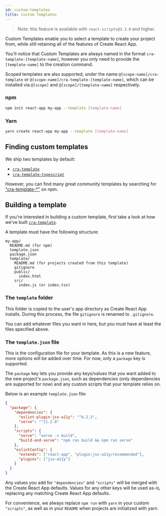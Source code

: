 ```yaml
---
id: custom-templates
title: Custom Templates
---
```


> Note: this feature is available with `react-scripts@3.3.0` and higher.

Custom Templates enable you to select a template to create your project from, while still retaining all of the features of Create React App.

You'll notice that Custom Templates are always named in the format `cra-template-[template-name]`, however you only need to provide the `[template-name]` to the creation command.

Scoped templates are also supported, under the name `@[scope-name]/cra-template` or `@[scope-name]/cra-template-[template-name]`, which can be installed via `@[scope]` and `@[scope]/[template-name]` respectively.

### npm

```sh
npm init react-app my-app --template [template-name]
```

### Yarn

```sh
yarn create react-app my-app --template [template-name]
```

## Finding custom templates

We ship two templates by default:

- [`cra-template`](https://github.com/facebook/create-react-app/tree/master/packages/cra-template)
- [`cra-template-typescript`](https://github.com/facebook/create-react-app/tree/master/packages/cra-template-typescript)

However, you can find many great community templates by searching for ["cra-template-\*"](https://www.npmjs.com/search?q=cra-template-*) on npm.

## Building a template

If you're interested in building a custom template, first take a look at how we've built [`cra-template`](https://github.com/facebook/create-react-app/tree/master/packages/cra-template).

A template must have the following structure:

```
my-app/
  README.md (for npm)
  template.json
  package.json
  template/
    README.md (for projects created from this template)
    gitignore
    public/
      index.html
    src/
      index.js (or index.tsx)
```

### The `template` folder

This folder is copied to the user's app directory as Create React App installs. During this process, the file `gitignore` is renamed to `.gitignore`.

You can add whatever files you want in here, but you must have at least the files specified above.

### The `template.json` file

This is the configuration file for your template. As this is a new feature, more options will be added over time. For now, only a `package` key is supported.

The `package` key lets you provide any keys/values that you want added to the new project's `package.json`, such as dependencies (only dependencies are supported for now) and any custom scripts that your template relies on.

Below is an example `template.json` file:

```json
{
  "package": {
    "dependencies": {
      "eslint-plugin-jsx-a11y": "^6.2.3",
      "serve": "^11.2.0"
    },
    "scripts": {
      "serve": "serve -s build",
      "build-and-serve": "npm run build && npm run serve"
    },
    "eslintConfig": {
      "extends": ["react-app", "plugin:jsx-a11y/recommended"],
      "plugins": ["jsx-a11y"]
    }
  }
}
```

Any values you add for `"dependencies"` and `"scripts"` will be merged with the Create React App defaults. Values for any other keys will be used as-is, replacing any matching Create React App defaults.

For convenience, we always replace `npm run` with `yarn` in your custom `"scripts"`, as well as in your `README` when projects are initialized with yarn.
